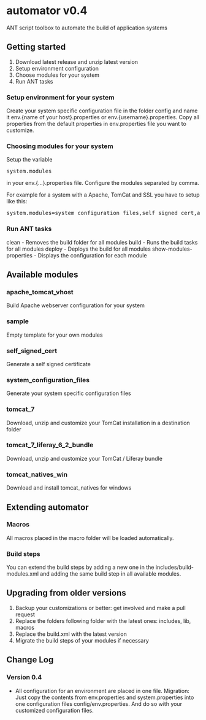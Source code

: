 automator v0.4
==============

ANT script toolbox to automate the build of application systems

<h2>Getting started</h2>

1. Download latest release and unzip latest version
2. Setup environment configuration
3. Choose modules for your system
4. Run ANT tasks

<h3>Setup environment for your system</h3>

Create your system specific configuration file in the folder config and name it env.{name of your host}.properties or env.{username}.properties. Copy all properties from the default properties in env.properties file you want to customize.

<h3>Choosing modules for your system</h3>

Setup the variable <pre>system.modules</pre> in your env.{...}.properties file. Configure the modules separated by comma.

For example for a system with a Apache, TomCat and SSL you have to setup like this:

<pre>
system.modules=system_configuration_files,self_signed_cert,apache_tomcat_vhost,tomcat_7
</pre>


<h3>Run ANT tasks</h3>

clean - Removes the build folder for all modules
build - Runs the build tasks for all modules
deploy - Deploys the build for all modules
show-modules-properties - Displays the configuration for each module


<h2>Available modules</h2>

<h3>apache_tomcat_vhost</h3>

Build Apache webserver configuration for your system

<h3>sample</h3>

Empty template for your own modules

<h3>self_signed_cert</h3>

Generate a self signed certificate

<h3>system_configuration_files</h3>

Generate your system specific configuration files

<h3>tomcat_7</h3>

Download, unzip and customize your TomCat installation in a destination folder

<h3>tomcat_7_liferay_6_2_bundle</h3>

Download, unzip and customize your TomCat / Liferay bundle

<h3>tomcat_natives_win</h3>

Download and install tomcat_natives for windows

<h2>Extending automator</h2>

<h3>Macros</h3>

All macros placed in the macro folder will be loaded automatically.

<h3>Build steps</h3>

You can extend the build steps by adding a new one in the includes/build-modules.xml and adding the same build step in all available modules.

<h2>Upgrading from older versions</h2>

1. Backup your customizations or better: get involved and make a pull request
2. Replace the folders following folder with the latest ones: includes, lib, macros
3. Replace the build.xml with the latest version
4. Migrate the build steps of your modules if necessary


<h2>Change Log</h2>

<h3>Version 0.4</h3>

- All configuration for an environment are placed in one file. Migration: Just copy the contents from env.properties and system.properties into one configuration files config/env.properties. And do so with your customized configuration files. 
